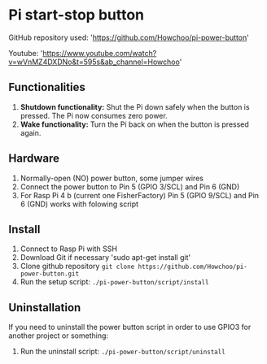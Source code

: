 # Pi start-stop button
GitHub repository used: 'https://github.com/Howchoo/pi-power-button'

Youtube: 'https://www.youtube.com/watch?v=wVnMZ4DXDNo&t=595s&ab_channel=Howchoo'

## Functionalities 

1. **Shutdown functionality:** Shut the Pi down safely when the button is pressed. The Pi now consumes zero power.
1. **Wake functionality:** Turn the Pi back on when the button is pressed again.

## Hardware
1. Normally-open (NO) power button, some jumper wires
1. Connect the power button to Pin 5 (GPIO 3/SCL) and Pin 6 (GND)
  1. For Rasp Pi 4 b  (current one FisherFactory) Pin 5 (GPIO 9/SCL) and Pin 6 (GND) works with folowing script

## Install
1. Connect to Rasp Pi with SSH
1. Download Git if necessary 'sudo apt-get install git'
1. Clone github repository `git clone https://github.com/Howchoo/pi-power-button.git`
1. Run the setup script: `./pi-power-button/script/install`

## Uninstallation
If you need to uninstall the power button script in order to use GPIO3 for another project or something:

1. Run the uninstall script: `./pi-power-button/script/uninstall`
